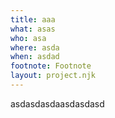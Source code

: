 ```yaml
---
title: aaa
what: asas
who: asa
where: asda
when: asdad
footnote: Footnote
layout: project.njk
---
```

a﻿sdasdasdaasdasdasd
